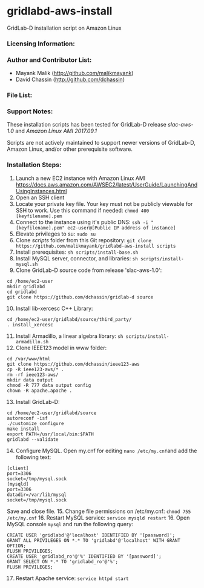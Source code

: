 # gridlabd-aws-install
GridLab-D installation script on Amazon Linux


### Licensing Information:

### Author and Contributor List:
* Mayank Malik (http://github.com/malikmayank)
* David Chassin (http://github.com/dchassin)

### File List:


### Support Notes:
These installation scripts has been tested for GridLab-D release *slac-aws-1.0* and *Amazon Linux AMI 2017.09.1*

Scripts are not actively maintained to support newer versions of GridLab-D, Amazon Linux, and/or other prerequisite software.

### Installation Steps:
1. Launch a new EC2 instance with Amazon Linux AMI
https://docs.aws.amazon.com/AWSEC2/latest/UserGuide/LaunchingAndUsingInstances.html
2. Open an SSH client
3. Locate your private key file. Your key must not be publicly viewable for SSH to work. Use this command if needed: `chmod 400 [keyfilename].pem`
4. Connect to the instance using it's public DNS:
`ssh -i "[keyfilename].pem" ec2-user@[Public IP address of instance]`
5. Elevate privileges to su:
`sudo su`
6. Clone *scripts* folder from this Git repository:
`git clone https://github.com/malikmayank/gridlabd-aws-install scripts`
7. Install prerequisites:
`sh scripts/install-base.sh`
8. Install MySQL server, connector, and libraries:
`sh scripts/install-mysql.sh`
9. Clone GridLab-D source code from release 'slac-aws-1.0':
```
cd /home/ec2-user
mkdir gridlabd
cd gridlabd
git clone https://github.com/dchassin/gridlab-d source
```
10. Install lib-xercesc C++ Library:
```
cd /home/ec2-user/gridlabd/source/third_party/
. install_xercesc
```
11. Install Armadillo, a linear algebra library:
`sh scripts/install-armadillo.sh`
12. Clone IEEE123 model in www folder:
```
cd /var/www/html
git clone https://github.com/dchassin/ieee123-aws
cp -R ieee123-aws/* .
rm -rf ieee123-aws/
mkdir data output
chmod -R 777 data output config
chown -R apache.apache .
```
13. Install GridLab-D:
```
cd /home/ec2-user/gridlabd/source
autoreconf -isf
./customize configure
make install
export PATH=/usr/local/bin:$PATH
gridlabd --validate
```
14. Configure MySQL. Open my.cnf for editing `nano /etc/my.cnf`and add the following text:
```
[client]
port=3306
socket=/tmp/mysql.sock
[mysqld]
port=3306
datadir=/var/lib/mysql
socket=/tmp/mysql.sock
```
Save and close file.
15. Change file permissions on /etc/my.cnf:
`chmod 755 /etc/my.cnf`
16. Restart MySQL service:
`service mysqld restart`
16. Open MySQL console `mysql` and run the following query:
```
CREATE USER 'gridlabd'@'localhost' IDENTIFIED BY '[password]';
GRANT ALL PRIVILEGES ON *.* TO 'gridlabd'@'localhost' WITH GRANT OPTION;
FLUSH PRIVILEGES;
CREATE USER 'gridlabd_ro'@'%' IDENTIFIED BY '[password]';
GRANT SELECT ON *.* TO 'gridlabd_ro'@'%';
FLUSH PRIVILEGES;
```
17. Restart Apache service:
`service httpd start`

